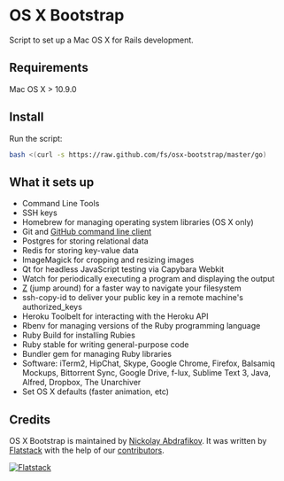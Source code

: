 # OS X Bootstrap

Script to set up a Mac OS X for Rails development.

## Requirements

Mac OS X > 10.9.0

## Install

Run the script:

```bash
bash <(curl -s https://raw.github.com/fs/osx-bootstrap/master/go)
```

## What it sets up

* Command Line Tools
* SSH keys
* Homebrew for managing operating system libraries (OS X only)
* Git and [GitHub command line client](http://owenou.com/gh/)
* Postgres for storing relational data
* Redis for storing key-value data
* ImageMagick for cropping and resizing images
* Qt for headless JavaScript testing via Capybara Webkit
* Watch for periodically executing a program and displaying the output
* [Z](https://github.com/rupa/z) (jump around) for a faster way to navigate your filesystem
* ssh-copy-id to deliver your public key in a remote machine's authorized_keys
* Heroku Toolbelt for interacting with the Heroku API
* Rbenv for managing versions of the Ruby programming language
* Ruby Build for installing Rubies
* Ruby stable for writing general-purpose code
* Bundler gem for managing Ruby libraries
* Software: iTerm2, HipChat, Skype, Google Chrome, Firefox, Balsamiq Mockups,
  Bittorrent Sync, Google Drive, f-lux, Sublime Text 3, Java, Alfred, Dropbox, The Unarchiver
* Set OS X defaults (faster animation, etc)

## Credits

OS X Bootstrap is maintained by [ Nickolay Abdrafikov](http://github.com/nickolayabdrafikov).
It was written by [Flatstack](http://www.flatstack.com) with the help of our
[contributors](http://github.com/fs/osx-bootstrap/contributors).

[![Flatstack](http://www.flatstack.com/assets/images/logo.png)](http://www.flatstack.com)
